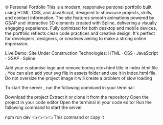 🌐 Personal Portfolio
This is a modern, responsive personal portfolio built using HTML, CSS, and JavaScript, designed to showcase projects, skills, and contact information. The site features smooth animations powered by GSAP and interactive 3D elements created with Spline, delivering a visually engaging experience. Fully optimized for both desktop and mobile devices, the portfolio reflects clean code practices and creative design. It's perfect for developers, designers, or creatives aiming to make a strong online impression.

Live Demo: Site Under Construction
Technologies: HTML · CSS · JavaScript · GSAP · Spline


Add your customise logo and remove boring  vite+html title in index.html file .
You can also add your svg file in assets folder and use it in index.html file.
Do not oversize the project image it will create a problem of slow loading 


To start the server , run the following command in your terminal:

Download the project 
Extract it or clone it from the repository 
Open the project in your code editor
Open the terminal in your code editor
Run the following command to start the server

npm run dev  👈👈👈👈 This command or copy it 

